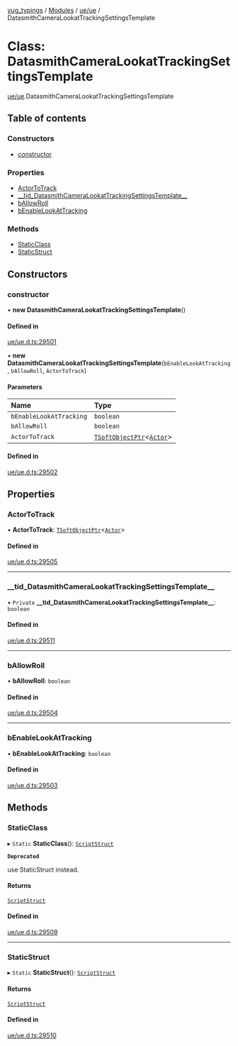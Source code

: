 [yug_typings](../README.md) / [Modules](../modules.md) / [ue/ue](../modules/ue_ue.md) / DatasmithCameraLookatTrackingSettingsTemplate

# Class: DatasmithCameraLookatTrackingSettingsTemplate

[ue/ue](../modules/ue_ue.md).DatasmithCameraLookatTrackingSettingsTemplate

## Table of contents

### Constructors

- [constructor](ue_ue.DatasmithCameraLookatTrackingSettingsTemplate.md#constructor)

### Properties

- [ActorToTrack](ue_ue.DatasmithCameraLookatTrackingSettingsTemplate.md#actortotrack)
- [\_\_tid\_DatasmithCameraLookatTrackingSettingsTemplate\_\_](ue_ue.DatasmithCameraLookatTrackingSettingsTemplate.md#__tid_datasmithcameralookattrackingsettingstemplate__)
- [bAllowRoll](ue_ue.DatasmithCameraLookatTrackingSettingsTemplate.md#ballowroll)
- [bEnableLookAtTracking](ue_ue.DatasmithCameraLookatTrackingSettingsTemplate.md#benablelookattracking)

### Methods

- [StaticClass](ue_ue.DatasmithCameraLookatTrackingSettingsTemplate.md#staticclass)
- [StaticStruct](ue_ue.DatasmithCameraLookatTrackingSettingsTemplate.md#staticstruct)

## Constructors

### constructor

• **new DatasmithCameraLookatTrackingSettingsTemplate**()

#### Defined in

[ue/ue.d.ts:29501](https://github.com/YugMetaverse/yug_typings/blob/b7d9b19/ue/ue.d.ts#L29501)

• **new DatasmithCameraLookatTrackingSettingsTemplate**(`bEnableLookAtTracking`, `bAllowRoll`, `ActorToTrack`)

#### Parameters

| Name | Type |
| :------ | :------ |
| `bEnableLookAtTracking` | `boolean` |
| `bAllowRoll` | `boolean` |
| `ActorToTrack` | [`TSoftObjectPtr`](../modules/ue_puerts.md#tsoftobjectptr)<[`Actor`](ue_ue.Actor.md)\> |

#### Defined in

[ue/ue.d.ts:29502](https://github.com/YugMetaverse/yug_typings/blob/b7d9b19/ue/ue.d.ts#L29502)

## Properties

### ActorToTrack

• **ActorToTrack**: [`TSoftObjectPtr`](../modules/ue_puerts.md#tsoftobjectptr)<[`Actor`](ue_ue.Actor.md)\>

#### Defined in

[ue/ue.d.ts:29505](https://github.com/YugMetaverse/yug_typings/blob/b7d9b19/ue/ue.d.ts#L29505)

___

### \_\_tid\_DatasmithCameraLookatTrackingSettingsTemplate\_\_

• `Private` **\_\_tid\_DatasmithCameraLookatTrackingSettingsTemplate\_\_**: `boolean`

#### Defined in

[ue/ue.d.ts:29511](https://github.com/YugMetaverse/yug_typings/blob/b7d9b19/ue/ue.d.ts#L29511)

___

### bAllowRoll

• **bAllowRoll**: `boolean`

#### Defined in

[ue/ue.d.ts:29504](https://github.com/YugMetaverse/yug_typings/blob/b7d9b19/ue/ue.d.ts#L29504)

___

### bEnableLookAtTracking

• **bEnableLookAtTracking**: `boolean`

#### Defined in

[ue/ue.d.ts:29503](https://github.com/YugMetaverse/yug_typings/blob/b7d9b19/ue/ue.d.ts#L29503)

## Methods

### StaticClass

▸ `Static` **StaticClass**(): [`ScriptStruct`](ue_ue.ScriptStruct.md)

**`Deprecated`**

use StaticStruct instead.

#### Returns

[`ScriptStruct`](ue_ue.ScriptStruct.md)

#### Defined in

[ue/ue.d.ts:29509](https://github.com/YugMetaverse/yug_typings/blob/b7d9b19/ue/ue.d.ts#L29509)

___

### StaticStruct

▸ `Static` **StaticStruct**(): [`ScriptStruct`](ue_ue.ScriptStruct.md)

#### Returns

[`ScriptStruct`](ue_ue.ScriptStruct.md)

#### Defined in

[ue/ue.d.ts:29510](https://github.com/YugMetaverse/yug_typings/blob/b7d9b19/ue/ue.d.ts#L29510)
